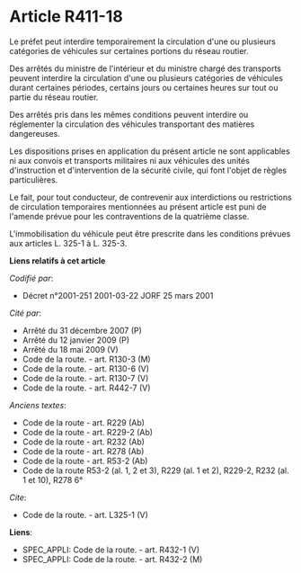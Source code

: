 # Article R411-18

Le préfet peut interdire temporairement la circulation d'une ou plusieurs catégories de véhicules sur certaines portions du
réseau routier. 

Des arrêtés du ministre de l'intérieur et du ministre chargé des transports peuvent interdire la circulation d'une ou
plusieurs catégories de véhicules durant certaines périodes, certains jours ou certaines heures sur tout ou partie du réseau
routier. 

Des arrêtés pris dans les mêmes conditions peuvent interdire ou réglementer la circulation des véhicules transportant des
matières dangereuses. 

Les dispositions prises en application du présent article ne sont applicables ni aux convois et transports militaires ni aux
véhicules des unités d'instruction et d'intervention de la sécurité civile, qui font l'objet de règles particulières. 

Le fait, pour tout conducteur, de contrevenir aux interdictions ou restrictions de circulation temporaires mentionnées au
présent article est puni de l'amende prévue pour les contraventions de la quatrième classe. 

L'immobilisation du véhicule peut être prescrite dans les conditions prévues aux articles L. 325-1 à L. 325-3.

**Liens relatifs à cet article**

_Codifié par_:

  - Décret n°2001-251 2001-03-22 JORF 25 mars 2001

_Cité par_:

  - Arrêté du 31 décembre 2007 (P)
  - Arrêté du 12 janvier 2009 (P)
  - Arrêté du 18 mai 2009 (V)
  - Code de la route. - art. R130-3 (M)
  - Code de la route. - art. R130-6 (V)
  - Code de la route. - art. R130-7 (V)
  - Code de la route. - art. R442-7 (V)

_Anciens textes_:

  - Code de la route - art. R229 (Ab)
  - Code de la route - art. R229-2 (Ab)
  - Code de la route - art. R232 (Ab)
  - Code de la route - art. R278 (Ab)
  - Code de la route - art. R53-2 (Ab)
  - Code de la route R53-2 (al. 1, 2 et 3), R229 (al. 1 et 2), R229-2, R232 (al. 1 et 10), R278 6°

_Cite_:

  - Code de la route. - art. L325-1 (V)

**Liens**:

  - SPEC_APPLI: Code de la route. - art. R432-1 (V)
  - SPEC_APPLI: Code de la route. - art. R432-2 (M)
